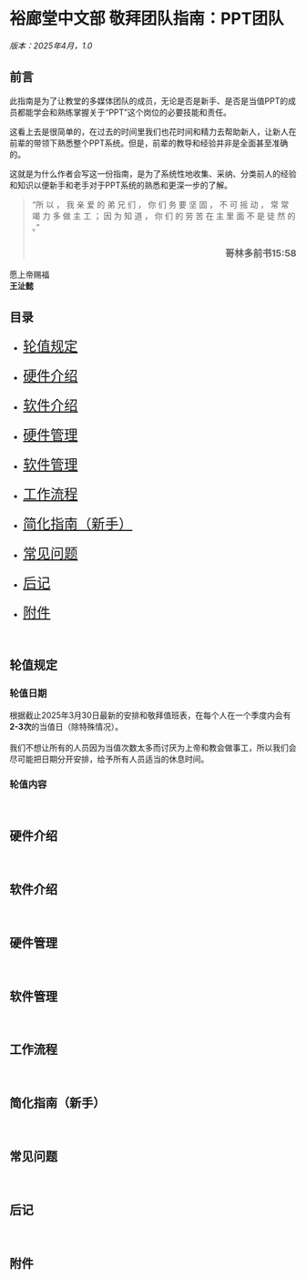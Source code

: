 

# 裕廊堂中文部 敬拜团队指南：PPT团队
*版本：2025年4月，1.0*


## 前言
此指南是为了让教堂的多媒体团队的成员，无论是否是新手、是否是当值PPT的成员都能学会和熟练掌握关于“PPT”这个岗位的必要技能和责任。 

这看上去是很简单的，在过去的时间里我们也花时间和精力去帮助新人，让新人在前辈的带领下熟悉整个PPT系统。但是，前辈的教导和经验并非是全面甚至准确的。  

这就是为什么作者会写这一份指南，是为了系统性地收集、采纳、分类前人的经验和知识以便新手和老手对于PPT系统的熟悉和更深一步的了解。

> “所 以 ， 我 亲 爱 的 弟 兄 们 ， 你 们 务 要 坚 固 ， 不 可 摇 动 ， 常 常 竭 力 多 做 主 工 ； 因 为 知 道 ， 你 们 的 劳 苦 在 主 里 面 不 是 徒 然 的 。”
>
><h3 align="right">哥林多前书15:58</h3>

愿上帝赐福  
**王沚懿**

## 目录

* <font size = 5> [轮值规定](#dutyReg) </font><br><br>
* <font size = 5> [硬件介绍](#hdwareInit) </font><br><br>
* <font size = 5> [软件介绍](#sftwareInit) </font><br><br>
* <font size = 5> [硬件管理](#hdwareMgmt) </font><br><br>
* <font size = 5> [软件管理](#sftwareMgmt) </font><br><br>
* <font size = 5> [工作流程](#workProc) </font><br><br>
* <font size = 5> [简化指南（新手）](#noobGL) </font><br><br>
* <font size = 5> [常见问题](#fAQ) </font><br><br>
* <font size = 5> [后记](#pS) </font><br><br>
* <font size = 5> [附件](#aPP) </font>



<a id = "dutyReg"></a> <br>
 
 ## 轮值规定

### 轮值日期

根据截止2025年3月30日最新的安排和敬拜值班表，在每个人在一个季度内会有<b>2-3次</b>的当值日（除特殊情况）。
<br><br>
我们不想让所有的人员因为当值次数太多而讨厌为上帝和教会做事工，所以我们会尽可能把日期分开安排，给予所有人员适当的休息时间。

### 轮值内容



<a id = "hdwareInit"></a> <br>
 ## 硬件介绍

<a id = "sftwareInit"></a> <br>
 ## 软件介绍

<a id = "hdwareMgmt"></a> <br>
 ## 硬件管理

<a id = "sftwareMgmt"></a> <br>
 ## 软件管理

<a id = "workProc"></a> <br>
 ## 工作流程

 <a id = "noobGL"></a> <br>
 ## 简化指南（新手）

<a id = "fAQ"></a> <br>
 ## 常见问题

<a id = "pS"></a> <br>
 ## 后记

<a id = "aPP"></a> <br>
 ## 附件
